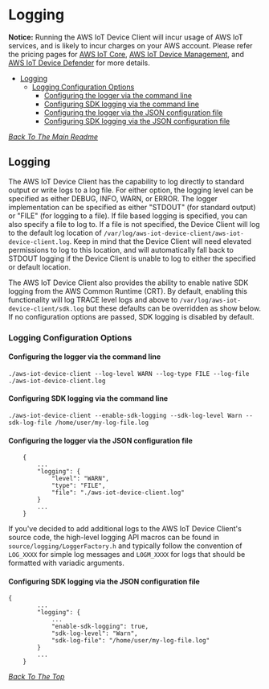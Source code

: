 # Logging
 **Notice:** Running the AWS IoT Device Client will incur usage of AWS IoT services, and is likely to incur charges on your AWS account. Please refer the pricing pages for [AWS IoT Core](https://aws.amazon.com/iot-core/pricing/), [AWS IoT Device Management](https://aws.amazon.com/iot-device-management/pricing/), and [AWS IoT Device Defender](https://aws.amazon.com/iot-device-defender/pricing/) for more details.

 * [Logging](#logging)
    + [Logging Configuration Options](#logging-configuration-options)
      - [Configuring the logger via the command line](#configuring-the-logger-via-the-command-line)
      - [Configuring SDK logging via the command line](#configuring-sdk-logging-via-the-command-line)
      - [Configuring the logger via the JSON configuration file](#configuring-the-logger-via-the-json-configuration-file)
      - [Configuring SDK logging via the JSON configuration file](#configuring-sdk-logging-via-the-json-configuration-file)

[*Back To The Main Readme*](../../README.md)

## Logging
The AWS IoT Device Client has the capability to log directly to standard output or write logs to a log file. For
either option, the logging level can be specified as either DEBUG, INFO, WARN, or ERROR. The logger implementation
can be specified as either "STDOUT" (for standard output) or "FILE" (for logging to a file). If file based logging
is specified, you can also specify a file to log to. If a file is not specified, the Device Client will log to 
the default log location of `/var/log/aws-iot-device-client/aws-iot-device-client.log`. Keep in mind that the Device Client will need
elevated permissions to log to this location, and will automatically fall back to STDOUT logging if the Device Client
is unable to log to either the specified or default location. 

The AWS IoT Device Client also provides the ability to enable native SDK logging from the AWS Common Runtime (CRT). By
default, enabling this functionality will log TRACE level logs and above to `/var/log/aws-iot-device-client/sdk.log`
but these defaults can be overridden as show below. If no configuration options are passed, SDK logging is disabled
by default.

### Logging Configuration Options

#### Configuring the logger via the command line
```
./aws-iot-device-client --log-level WARN --log-type FILE --log-file ./aws-iot-device-client.log
```

#### Configuring SDK logging via the command line
```
./aws-iot-device-client --enable-sdk-logging --sdk-log-level Warn --sdk-log-file /home/user/my-log-file.log
```

#### Configuring the logger via the JSON configuration file
```
    {
        ...
        "logging": {
            "level": "WARN",
            "type": "FILE",
            "file": "./aws-iot-device-client.log"
        }
        ...
    }
```
If you've decided to add additional logs to the AWS IoT Device Client's source code, the high-level
logging API macros can be found in `source/logging/LoggerFactory.h` and typically follow the convention of 
`LOG_XXXX` for simple log messages and `LOGM_XXXX` for logs that should be formatted with variadic arguments. 

#### Configuring SDK logging via the JSON configuration file
```
{
        ...
        "logging": {
            ...
            "enable-sdk-logging": true,
            "sdk-log-level": "Warn",
            "sdk-log-file": "/home/user/my-log-file.log"
        }
        ...
    }
```

[*Back To The Top*](#logging)
